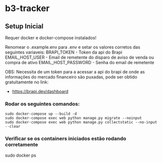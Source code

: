 # b3-tracker #

## Setup Inicial ##

Requer docker e docker-compose instalados!

Renomear o .example.env para .env e setar os valores corretos das seguintes variaveis: 
BRAPI_TOKEN - Token da api do Brapi
EMAIL_HOST_USER - Email de remetente do disparo de aviso de venda ou compra de ativo
EMAIL_HOST_PASSWORD - Senha do email de remetente

OBS: Necessita de um token para a acessar a api do brapi de onde as informações do mercado financeiro são puxadas, pode ser obtido gratuitamente no link: 
* https://brapi.dev/dashboard

### Rodar os seguintes comandos: ###
```
sudo docker-compose up --build -d
sudo docker-compose exec web python manage.py migrate --noinput
sudo docker-compose exec web python manage.py collectstatic --no-input --clear
```

### Verificar se os containers iniciados estão rodando corretamente ###
sudo docker ps